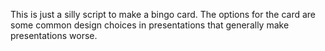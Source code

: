 This is just a silly script to make a bingo card. The options for the card are some common design choices in presentations that generally make presentations worse.
